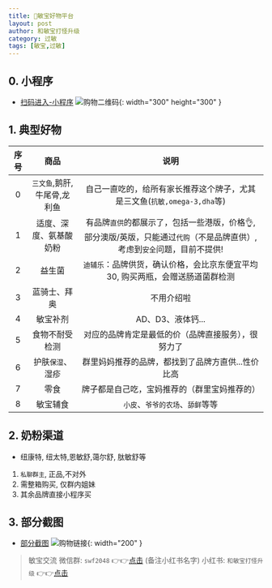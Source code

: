 ```yaml
---
title: 🛒敏宝好物平台
layout: post
author: 和敏宝打怪升级
category: 过敏
tags: [敏宝,过敏]
---
```


## 0. 小程序
- [扫码进入-小程序](https://blog-1252538339.cos.ap-chengdu.myqcloud.com/minbao/assets/img/mall_code_new.pic.jpg)
  ![购物二维码](https://blog-1252538339.cos.ap-chengdu.myqcloud.com/minbao/assets/img/mall_code_new.pic.jpg){: width="300" height="300" }


## 1. 典型好物

| 序号 |        商品        |                                 说明                                  |
|:--:|:----------------:|:-------------------------------------------------------------------:|
| 0  | `三文鱼`,鹅肝,牛尾骨,龙利鱼 |            自己一直吃的，给所有家长推荐这个牌子，尤其是三文鱼(`抗敏,omega-3,dha`等)             |
| 1  |   适度、深度、氨基酸奶粉    | 有品牌`直供`的都展示了，包括一些港版，价格👌, 部分澳版/英版，只能通过`代购`（不是品牌直供）,考虑到`安全`问题，目前不提供! |
| 2  |       益生菌        |             `迪辅乐`：品牌供货，确认价格，会比京东便宜平均30, 购买两瓶，会赠送肠道菌群检测              |
| 3  |      蓝骑士、拜奥      |                                不用介绍啦                                |
| 4  |       敏宝补剂       |             AD、D3、液体钙... |
| 5  |     食物不耐受检测      |                      对应的品牌肯定是最低的价（品牌直接服务），很努力了                      |
| 6  |    护肤`保湿`、湿疹     |                     群里妈妈推荐的品牌，都找到了品牌方直供...性价比高                      |
| 7  |   零食    |                       牌子都是自己吃，宝妈推荐的（群里宝妈推荐的）                        |
| 8  |       敏宝辅食       |                         `小皮`、`爷爷的农场`、`舔鲜`等等                         |

## 2. 奶粉渠道
- 纽康特, 纽太特,恩敏舒,蔼尔舒, 肽敏舒等
1. `私聊群主`, 正品,不对外
2. 需整箱购买, 仅群内姐妹
3. 其余品牌直接小程序买

## 3. 部分截图
- [部分截图](https://blog-1252538339.cos.ap-chengdu.myqcloud.com/minbao/assets/img/tmall_pic.jpg)
![购物链接](https://blog-1252538339.cos.ap-chengdu.myqcloud.com/minbao/assets/img/tmall_pic.jpg){: width="200" }


> 敏宝交流
> 微信群: `swf2048` 👉👉[点击](https://blog-1252538339.cos.ap-chengdu.myqcloud.com/minbao/assets/img/minbao_group.png) (备注小红书名字)
> 小红书: `和敏宝打怪升级` 👉👉[点击](https://xhslink.com/m/43HeRkphxsf)
